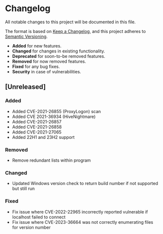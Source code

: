 # Changelog

All notable changes to this project will be documented in this file.

The format is based on [Keep a Changelog](https://keepachangelog.com/en/1.0.0/),
and this project adheres to [Semantic Versioning](https://semver.org/spec/v2.0.0.html).

-   **Added** for new features.
-   **Changed** for changes in existing functionality.
-   **Deprecated** for soon-to-be removed features.
-   **Removed** for now removed features.
-   **Fixed** for any bug fixes.
-   **Security** in case of vulnerabilities.

## [Unreleased]

### Added
-   Added CVE-2021-26855 (ProxyLogon) scan
-   Added CVE 2021-36934 (HiveNightmare)
-   Added CVE-2021-26857
-   Added CVE-2021-26858
-   Added CVE-2021-27065
-   Added 22H1 and 23H2 support

### Removed
-   Remove redundant lists within program

### Changed
-   Updated Windows version check to return build number if not supported but still run

### Fixed
-   Fix issue where CVE-2022-22965 incorrectly reported vulnerable if localhost failed to connect
-   Fix issue where CVE-2023-36664 was not correctly enumerating files for version number
